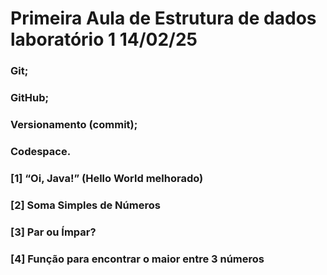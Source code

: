 # Primeira Aula de Estrutura de dados laboratório 1 14/02/25
### Git;
### GitHub;
### Versionamento (commit);
### Codespace.
### [1] “Oi, Java!” (Hello World melhorado)
### [2] Soma Simples de Números
### [3] Par ou Ímpar?
### [4] Função para encontrar o maior entre 3 números